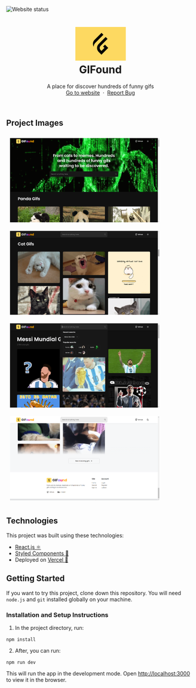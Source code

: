 ![Website status](https://img.shields.io/website?url=https%3A%2F%2Fgifound.vercel.app%2F)

<h1 align="center">
  <div align="center">
    <img alt="Giboo logo" src="./public/logo.jpg" height="90px" width="auto"/>
  </div>
  GIFound
</h1>
<p align="center">
    A place for discover hundreds of funny gifs 
    <br />
    <a href="https://gifound.vercel.app">Go to website</a>&nbsp;
    ·
    &nbsp;<a href="https://github.com/lllariogonzalez/GIFound/issues">Report Bug</a>
  </p>
<br/>

## Project Images

<kbd>
  <img style='padding: 10px;' src="./public/gifound/1.png" alt="Home page" width="400"/>
</kbd>

<kbd>
  <img style='padding: 10px;' src="./public/gifound/2.png" alt="Section result Gifs page" width="400"/>
</kbd>

<kbd>
  <img style='padding: 10px;' src="./public/gifound/3.png" alt="Search Gifs" width="400"/>
</kbd>

<kbd>
  <img style='padding: 10px;' src="./public/gifound/4.png" alt="Ligth Theme" width="400"/>
</kbd>

## Technologies 

This project was built using these technologies:

* [React.js ⚛️](https://es.reactjs.org/)
* [Styled Components 💅](https://styled-components.com/)
* Deployed on [Vercel 🔺](https://vercel.com/)


## Getting Started

If you want to try this project, clone down this repository. You will need `node.js` and `git` installed globally on your machine.

### Installation and Setup Instructions

1. In the project directory, run:

 ```
 npm install
 ```

2. After, you can run:

```
npm run dev
```

This will run the app in the development mode.
Open [http://localhost:3000](http://localhost:3000) to view it in the browser.
